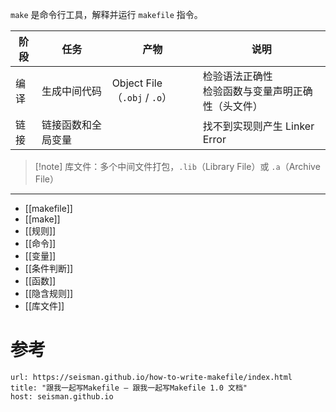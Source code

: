 `make` 是命令行工具，解释并运行 `makefile` 指令。

| 阶段  | 任务        | 产物                         | 说明                           |
| --- | --------- | -------------------------- | ---------------------------- |
| 编译  | 生成中间代码    | Object File（`.obj` / `.o`） | 检验语法正确性<br>检验函数与变量声明正确性（头文件） |
| 链接  | 链接函数和全局变量 |                            | 找不到实现则产生 Linker Error        |

> [!note] 库文件：多个中间文件打包，`.lib`（Library File）或 `.a`（Archive File）

---

- [[makefile]]
- [[make]]
- [[规则]]
- [[命令]]
- [[变量]]
- [[条件判断]]
- [[函数]]
- [[隐含规则]]
- [[库文件]]

# 参考

```cardlink
url: https://seisman.github.io/how-to-write-makefile/index.html
title: "跟我一起写Makefile — 跟我一起写Makefile 1.0 文档"
host: seisman.github.io
```
